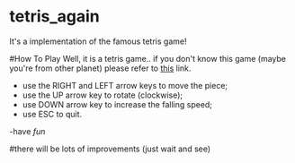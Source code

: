 tetris_again
============

It's a implementation of the famous tetris game!


#How To Play
Well, it is a tetris game.. if you don't know this game
(maybe you're from other planet) please refer to 
[this](http://www.tetris.com/how-to-play-tetris/beginner-tips.aspx) link.

- use the RIGHT and LEFT arrow keys to move the piece;
- use the UP arrow key to rotate (clockwise);
- use DOWN arrow key to increase the falling speed;
- use ESC to quit.

-have *fun*

#there will be lots of improvements (just wait and see)

